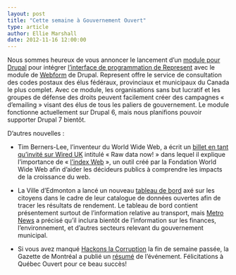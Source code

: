 ```yaml
---
layout: post
title: "Cette semaine à Gouvernement Ouvert"
type: article
author: Ellie Marshall
date: 2012-11-16 12:00:00
---
```

Nous sommes heureux de vous annoncer le lancement d’un [module pour Drupal](http://drupal.org/project/webform_represent) pour intégrer [l’interface de programmation de Represent](http://represent.opennorth.ca/) avec le module de [Webform](http://drupal.org/project/webform) de Drupal. Represent offre le service de consultation des codes postaux des élus fédéraux, provinciaux et municipaux du Canada le plus complet. Avec ce module, les organisations sans but lucratif et les groupes de défense des droits peuvent facilement créer des campagnes « d’emailing » visant des élus de tous les paliers de gouvernement. Le module fonctionne actuellement sur Drupal 6, mais nous planifions pouvoir supporter Drupal 7 bientôt.

D’autres nouvelles :

- Tim Berners-Lee, l’inventeur du World Wide Web, a écrit un [billet en tant qu’invité sur Wired UK](http://www.wired.co.uk/news/archive/2012-11/09/raw-data) intitulé « Raw data now! » dans lequel il explique l’importance de « [l’index Web](http://thewebindex.org/) », un outil créé par la Fondation World Wide Web afin d’aider les décideurs publics à comprendre les impacts de la croissance du web.

- La Ville d’Edmonton a lancé un nouveau [tableau de bord](https://data.edmonton.ca/dashboard) axé sur les citoyens dans le cadre de leur catalogue de données ouvertes afin de tracer les résultats de rendement. Le tableau de bord contient présentement surtout de l’information relative au transport, mais [Metro News](http://metronews.ca/news/edmonton/441321/city-of-edmonton-launches-open-data-catalogue-to-track-service-performance/) a précisé qu’il inclura bientôt de l’information sur les finances, l’environnement, et d’autres secteurs relevant du gouvernement municipal.

- Si vous avez manqué [Hackons la Corruption](http://quebecouvert.org/events/hackonslacorruption/) la fin de semaine passée, la Gazette de Montréal a publié un [résumé](http://blogs.montrealgazette.com/2012/11/12/anti-corruption-hackathon-an-overview/) de l’événement. Félicitations à Québec Ouvert pour ce beau succès!